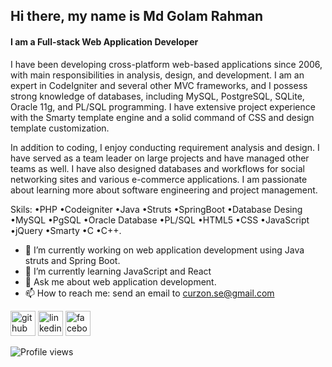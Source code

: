 ## Hi there, my name is Md Golam Rahman
#### I am a Full-stack Web Application Developer
I have been developing cross-platform web-based applications since 2006, with main responsibilities in analysis, design, and development. I am an expert in CodeIgniter and several other MVC frameworks, and I possess strong knowledge of databases, including MySQL, PostgreSQL, SQLite, Oracle 11g, and PL/SQL programming. I have extensive project experience with the Smarty template engine and a solid command of CSS and design template customization.

In addition to coding, I enjoy conducting requirement analysis and design. I have served as a team leader on large projects and have managed other teams as well. I have also designed databases and workflows for social networking sites and various e-commerce applications. I am passionate about learning more about software engineering and project management.

Skils: •PHP •Codeigniter •Java •Struts •SpringBoot •Database Desing •MySQL •PgSQL •Oracle Database •PL/SQL •HTML5 •CSS •JavaScript •jQuery •Smarty •C •C++.

- 🔭 I’m currently working on web application development using Java struts and Spring Boot.
- 🌱 I’m currently learning JavaScript and React 
- 💬 Ask me about web application development. 
- 📫 How to reach me: send an email to curzon.se@gmail.com 


[<img src='https://cdn.jsdelivr.net/npm/simple-icons@3.0.1/icons/github.svg' alt='github' height='40'>](https://github.com/golam-rahman)  [<img src='https://cdn.jsdelivr.net/npm/simple-icons@3.0.1/icons/linkedin.svg' alt='linkedin' height='40'>](https://www.linkedin.com/in/curzonrahman/)  [<img src='https://cdn.jsdelivr.net/npm/simple-icons@3.0.1/icons/facebook.svg' alt='facebook' height='40'>](https://www.facebook.com/curzon.rahman)  

![Profile views](https://gpvc.arturio.dev/golam-rahman)  
